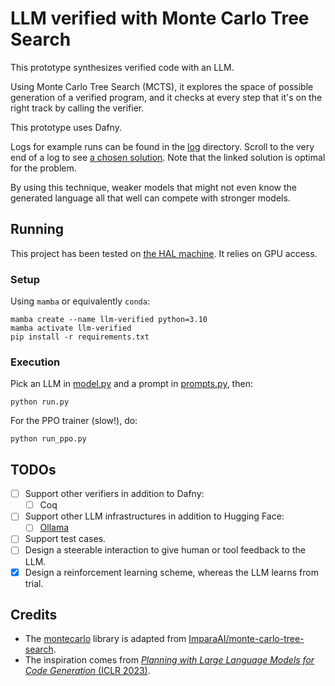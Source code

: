# LLM verified with Monte Carlo Tree Search

This prototype synthesizes verified code with an LLM.

Using Monte Carlo Tree Search (MCTS), it explores the space of possible generation of a verified program, and it checks at every step that it's on the right track by calling the verifier.

This prototype uses Dafny.

Logs for example runs can be found in the [log](log) directory.
Scroll to the very end of a log to see [a chosen solution](https://github.com/namin/llm-verified-with-monte-carlo-tree-search/blob/main/log/opt0_alt.txt#L7661).
Note that the linked solution is optimal for the problem.

By using this technique, weaker models that might not even know the generated language all that well can compete with stronger models.

## Running

This project has been tested on [the HAL machine](https://cselab.github.io/harvard_servers/). It relies on GPU access.

### Setup

Using `mamba` or equivalently `conda`:

```
mamba create --name llm-verified python=3.10
mamba activate llm-verified
pip install -r requirements.txt
```

### Execution

Pick an LLM in [model.py](model.py) and a prompt in [prompts.py](prompts.py), then:

```
python run.py
```

For the PPO trainer (slow!), do:

```
python run_ppo.py
```

## TODOs

- [ ] Support other verifiers in addition to Dafny:
  - [ ] Coq
- [ ] Support other LLM infrastructures in addition to Hugging Face:
  - [ ] [Ollama](https://ollama.ai)
- [ ] Support test cases.
- [ ] Design a steerable interaction to give human or tool feedback to the LLM.
- [x] Design a reinforcement learning scheme, whereas the LLM learns from trial.

## Credits

- The [montecarlo](montecarlo) library is adapted from [ImparaAI/monte-carlo-tree-search](https://github.com/ImparaAI/monte-carlo-tree-search).
- The inspiration comes from [_Planning with Large Language Models for Code Generation_ (ICLR 2023)](https://codeaimcts.github.io/).
